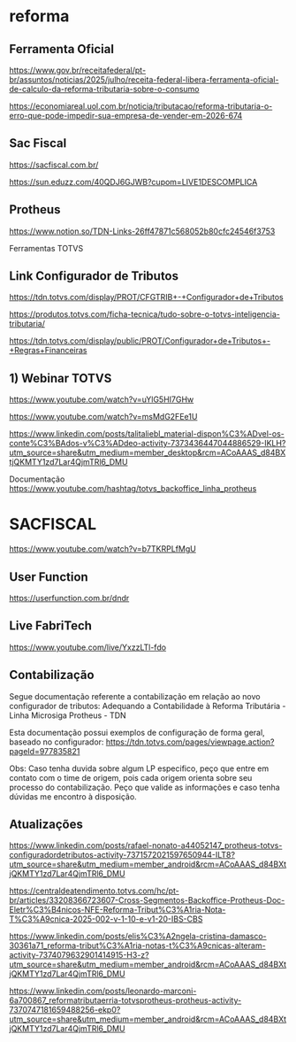 # reforma
## Ferramenta Oficial
https://www.gov.br/receitafederal/pt-br/assuntos/noticias/2025/julho/receita-federal-libera-ferramenta-oficial-de-calculo-da-reforma-tributaria-sobre-o-consumo

https://economiareal.uol.com.br/noticia/tributacao/reforma-tributaria-o-erro-que-pode-impedir-sua-empresa-de-vender-em-2026-674

## Sac Fiscal
https://sacfiscal.com.br/

https://sun.eduzz.com/40QDJ6GJWB?cupom=LIVE1DESCOMPLICA

## Protheus
https://www.notion.so/TDN-Links-26ff47871c568052b80cfc24546f3753

Ferramentas TOTVS
## Link Configurador de Tributos
https://tdn.totvs.com/display/PROT/CFGTRIB+-+Configurador+de+Tributos

https://produtos.totvs.com/ficha-tecnica/tudo-sobre-o-totvs-inteligencia-tributaria/

https://tdn.totvs.com/display/public/PROT/Configurador+de+Tributos+-+Regras+Financeiras


## 1) Webinar TOTVS

https://www.youtube.com/watch?v=uYlG5HI7GHw

https://www.youtube.com/watch?v=msMdG2FEe1U

https://www.linkedin.com/posts/talitaliebl_material-dispon%C3%ADvel-os-conte%C3%BAdos-v%C3%ADdeo-activity-7373436447044886529-IKLH?utm_source=share&utm_medium=member_desktop&rcm=ACoAAAS_d84BXtjQKMTY1zd7Lar4QjmTRl6_DMU

Documentação
https://www.youtube.com/hashtag/totvs_backoffice_linha_protheus

# SACFISCAL
https://www.youtube.com/watch?v=b7TKRPLfMgU

## User Function
https://userfunction.com.br/dndr

## Live FabriTech
https://www.youtube.com/live/YxzzLTl-fdo

## Contabilização
Segue documentação referente a contabilização em relação ao novo configurador de tributos: Adequando a Contabilidade à Reforma Tributária - Linha Microsiga Protheus - TDN

Esta documentação possui exemplos de configuração de forma geral, baseado no configurador:
https://tdn.totvs.com/pages/viewpage.action?pageId=977835821
 
Obs: Caso tenha duvida sobre algum LP especifico, peço que entre em contato com o time de origem, pois cada origem orienta sobre seu processo do contabilização.
Peço que valide as informações e caso tenha dúvidas me encontro à disposição.

## Atualizações
https://www.linkedin.com/posts/rafael-nonato-a44052147_protheus-totvs-configuradordetributos-activity-7371572021597650944-ILT8?utm_source=share&utm_medium=member_android&rcm=ACoAAAS_d84BXtjQKMTY1zd7Lar4QjmTRl6_DMU

https://centraldeatendimento.totvs.com/hc/pt-br/articles/33208366723607-Cross-Segmentos-Backoffice-Protheus-Doc-Eletr%C3%B4nicos-NFE-Reforma-Tribut%C3%A1ria-Nota-T%C3%A9cnica-2025-002-v-1-10-e-v1-20-IBS-CBS

https://www.linkedin.com/posts/elis%C3%A2ngela-cristina-damasco-30361a71_reforma-tribut%C3%A1ria-notas-t%C3%A9cnicas-alteram-activity-7374079632901414915-H3-z?utm_source=share&utm_medium=member_android&rcm=ACoAAAS_d84BXtjQKMTY1zd7Lar4QjmTRl6_DMU

https://www.linkedin.com/posts/leonardo-marconi-6a700867_reformatributaerria-totvsprotheus-protheus-activity-7370747181659488256-ekp0?utm_source=share&utm_medium=member_android&rcm=ACoAAAS_d84BXtjQKMTY1zd7Lar4QjmTRl6_DMU
